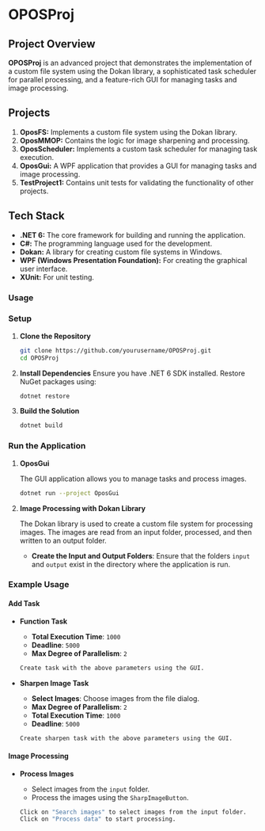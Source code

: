 # OPOSProj

## **Project Overview**

**OPOSProj** is an advanced project that demonstrates the implementation of a custom file system using the Dokan library, a sophisticated task scheduler for parallel processing, and a feature-rich GUI for managing tasks and image processing.

## **Projects**

1. **OposFS:** Implements a custom file system using the Dokan library.
2. **OposMMOP:** Contains the logic for image sharpening and processing.
3. **OposScheduler:** Implements a custom task scheduler for managing task execution.
4. **OposGui:** A WPF application that provides a GUI for managing tasks and image processing.
5. **TestProject1:** Contains unit tests for validating the functionality of other projects.

## Tech Stack

- **.NET 6:** The core framework for building and running the application.
- **C#:** The programming language used for the development.
- **Dokan:** A library for creating custom file systems in Windows.
- **WPF (Windows Presentation Foundation):** For creating the graphical user interface.
- **XUnit:** For unit testing.


### Usage

### Setup

1. **Clone the Repository**
    ```sh
    git clone https://github.com/yourusername/OPOSProj.git
    cd OPOSProj
    ```

2. **Install Dependencies**
    Ensure you have .NET 6 SDK installed. Restore NuGet packages using:
    ```sh
    dotnet restore
    ```

3. **Build the Solution**
    ```sh
    dotnet build
    ```

### Run the Application

1. **OposGui**

    The GUI application allows you to manage tasks and process images.

    ```sh
    dotnet run --project OposGui
    ```

2. **Image Processing with Dokan Library**

    The Dokan library is used to create a custom file system for processing images. The images are read from an input folder, processed, and then written to an output folder.

    - **Create the Input and Output Folders**: Ensure that the folders `input` and `output` exist in the directory where the application is run.

### Example Usage

#### Add Task

- **Function Task**
    - **Total Execution Time**: `1000`
    - **Deadline**: `5000`
    - **Max Degree of Parallelism**: `2`

    ```sh
    Create task with the above parameters using the GUI.
    ```

- **Sharpen Image Task**
    - **Select Images**: Choose images from the file dialog.
    - **Max Degree of Parallelism**: `2`
    - **Total Execution Time**: `1000`
    - **Deadline**: `5000`

    ```sh
    Create sharpen task with the above parameters using the GUI.
    ```

#### Image Processing

- **Process Images**
    - Select images from the `input` folder.
    - Process the images using the `SharpImageButton`.

    ```sh
    Click on "Search images" to select images from the input folder.
    Click on "Process data" to start processing.
    ```

